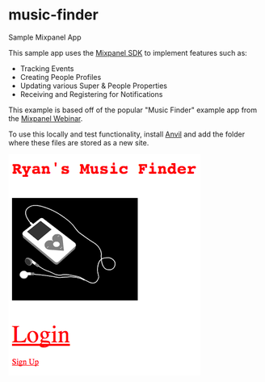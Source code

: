 # music-finder
Sample Mixpanel App

This sample app uses the [Mixpanel SDK](https://github.com/mixpanel/mixpanel-js) to implement features such as:

- Tracking Events
- Creating People Profiles
- Updating various Super & People Properties
- Receiving and Registering for Notifications

This example is based off of the popular "Music Finder" example app from the [Mixpanel Webinar](https://mixpanel.com/help/questions/articles/webinar-resource-page).

To use this locally and test functionality, install [Anvil](http://anvilformac.com) and add the folder where these files are stored as a new site.

![](musicfinder.png)